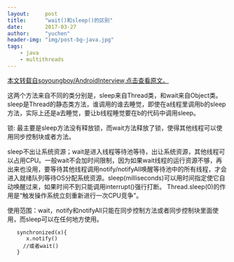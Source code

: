 ```yaml
---
layout:     post
title:      "wait()和sleep()的区别"
date:       2017-03-27
author:     "yuchen"
header-img: "img/post-bg-java.jpg"
tags:
    - java
    - multithreads
---
```


[本文转载自soyoungboy/AndroidInterview,点击查看原文。](https://github.com/soyoungboy/AndroidInterview/tree/master/java)

  这两个方法来自不同的类分别是，sleep来自Thread类，和wait来自Object类。
sleep是Thread的静态类方法，谁调用的谁去睡觉，即使在a线程里调用b的sleep方法，实际上还是a去睡觉，要让b线程睡觉要在b的代码中调用sleep。  

锁: 最主要是sleep方法没有释放锁，而wait方法释放了锁，使得其他线程可以使用同步控制块或者方法。  

sleep不出让系统资源；wait是进入线程等待池等待，出让系统资源，其他线程可以占用CPU。一般wait不会加时间限制，因为如果wait线程的运行资源不够，再出来也没用，要等待其他线程调用notify/notifyAll唤醒等待池中的所有线程，才会进入就绪队列等待OS分配系统资源。sleep(milliseconds)可以用时间指定使它自动唤醒过来，如果时间不到只能调用interrupt()强行打断。
Thread.sleep(0)的作用是“触发操作系统立刻重新进行一次CPU竞争”。  

使用范围：wait，notify和notifyAll只能在同步控制方法或者同步控制块里面使用，而sleep可以在任何地方使用。

```
   synchronized(x){ 
      x.notify() 
     //或者wait() 
   }
```

